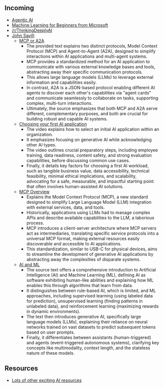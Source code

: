 ## Incoming
- [Agentic AI](./AgenticAI/README.md)
- [Machine Learning for Beginners from Microsoft](https://github.com/microsoft/ML-For-Beginners)
- [/r/ThinkingDeeplyAI](./ThinkingDeeplyAI/README.md)
- [John Savill](https://www.youtube.com/@NTFAQGuy/featured):
    - [MCP or A2A](https://www.youtube.com/watch?v=IMcDEvXRBkY)
        - The provided text explains two distinct protocols, Model Context Protocol (MCP) and Agent-to-Agent (A2A), designed to simplify interactions within AI applications and multi-agent systems.
        - MCP provides a standardized method for an AI application to communicate with various external knowledge bases and tools, abstracting away their specific communication protocols.
        - This allows large language models (LLMs) to leverage external information and capabilities easily.
        - In contrast, A2A is a JSON-based protocol enabling different AI agents to discover each other's capabilities via "agent cards" and communicate seamlessly to collaborate on tasks, supporting complex, multi-turn interactions.
        - Ultimately, the source emphasizes that both MCP and A2A serve different, complementary purposes, and both are crucial for building robust and capable AI systems.
    - [Choosing your first AI application](https://www.youtube.com/watch?v=0Ly34nFESQk)
        - The video explains how to select an initial AI application within an organization.
        - It emphasizes focusing on generative AI while acknowledging other AI types.
        - The video outlines crucial preparatory steps, including employee training, data readiness, content safety, and strong evaluation capabilities, before discussing common use cases.
        - Finally, it details key factors for choosing a first AI workload, such as tangible business value, data accessibility, technical feasibility, minimal ethical implications, and scalability, advocating for a safe, measurable, and impactful starting point that often involves human-assisted AI solutions.
    - [MCP Overview](https://www.youtube.com/watch?v=1Pf2rW5FsqQ)
        - Explains the Model Context Protocol (MCP), a new standard designed to simplify Large Language Model (LLM) integration with external services, data, and tools.
        - Historically, applications using LLMs had to manage complex APIs and describe available capabilities to the LLM, a laborious process.
        - MCP introduces a client-server architecture where MCP servers act as intermediaries, translating specific service protocols into a universal MCP format, making external resources easily discoverable and accessible to AI applications.
        - This standardization, similar to USB-C for physical devices, aims to streamline the development of generative AI applications by abstracting away the complexities of disparate systems.
    - [AI and ML](https://www.youtube.com/watch?v=C7Iu2lcoAQ4)
        - The source text offers a comprehensive introduction to Artificial Intelligence (AI) and Machine Learning (ML), defining AI as software exhibiting human-like abilities and explaining how ML enables this through algorithms that learn from data.
        - It distinguishes between rule-based AI, which is limited, and ML approaches, including supervised learning (using labeled data for prediction), unsupervised learning (finding patterns in unlabeled data), and reinforcement learning (maximizing rewards in dynamic environments).
        - The text then introduces generative AI, specifically large language models (LLMs), explaining their reliance on neural networks trained on vast datasets to predict subsequent tokens based on user prompts.
        - Finally, it differentiates between assistants (human-triggered) and agents (event-triggered autonomous systems), clarifying key concepts like multimodality, context length, and the stateless nature of these models.

## Resources
- [Lots of other exciting AI resources](Index.md)
